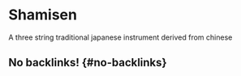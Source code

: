 # Shamisen


A three string traditional japanese instrument derived from chinese


## No backlinks! {#no-backlinks}

